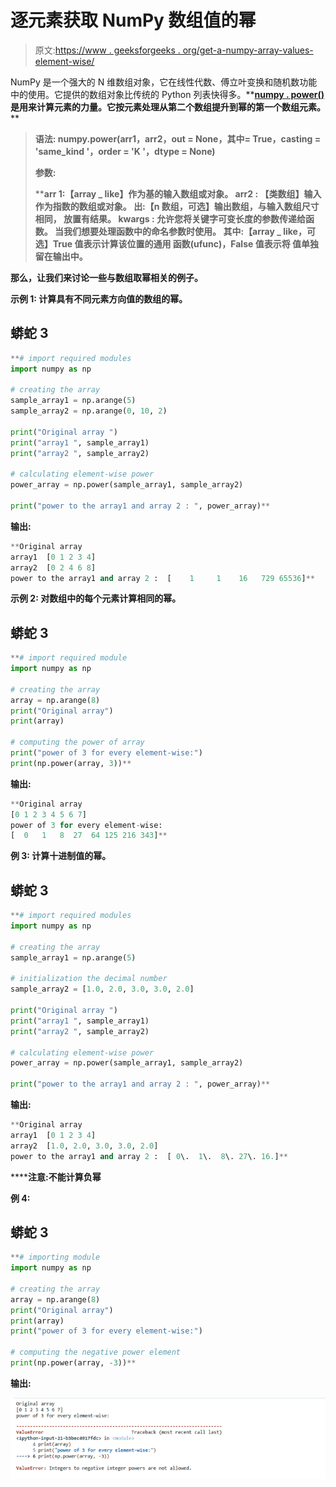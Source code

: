# 逐元素获取 NumPy 数组值的幂

> 原文:[https://www . geeksforgeeks . org/get-a-numpy-array-values-element-wise/](https://www.geeksforgeeks.org/get-the-powers-of-a-numpy-array-values-element-wise/)

NumPy 是一个强大的 N 维数组对象，它在线性代数、傅立叶变换和随机数功能中的使用。它提供的数组对象比传统的 Python 列表快得多。**[**numpy . power()**](https://www.geeksforgeeks.org/numpy-power-python/)**是用来计算元素的力量。它按元素处理从第二个数组提升到幂的第一个数组元素。****

> ******语法:** numpy.power(arr1，arr2，out = None，其中= True，casting = 'same_kind '，order = 'K '，dtype = None)****
> 
> ******参数:******
> 
>  ******arr 1:**【array _ like】作为基的输入数组或对象。
> **arr2 :** 【类数组】输入作为指数的数组或对象。
> **出:**【n 数组，可选】输出数组，与输入数组尺寸相同，
> 放置有结果。
> ****kwargs :** 允许您将关键字可变长度的参数传递给函数。
> 当我们想要处理函数中的命名参数时使用。
> **其中:**【array _ like，可选】True 值表示计算该位置的通用
> 函数(ufunc)，False 值表示将
> 值单独留在输出中。****

****那么，让我们来讨论一些与数组取幂相关的例子。****

******示例 1:** 计算具有不同元素方向值的数组的幂。****

## ****蟒蛇 3****

```py
**# import required modules
import numpy as np

# creating the array
sample_array1 = np.arange(5)
sample_array2 = np.arange(0, 10, 2)

print("Original array ")
print("array1 ", sample_array1)
print("array2 ", sample_array2)

# calculating element-wise power
power_array = np.power(sample_array1, sample_array2)

print("power to the array1 and array 2 : ", power_array)**
```

******输出:******

```py
**Original array 
array1  [0 1 2 3 4]
array2  [0 2 4 6 8]
power to the array1 and array 2 :  [    1     1    16   729 65536]**
```

******示例 2:** 对数组中的每个元素计算相同的幂。****

## ****蟒蛇 3****

```py
**# import required module
import numpy as np

# creating the array
array = np.arange(8)
print("Original array")
print(array)

# computing the power of array
print("power of 3 for every element-wise:")
print(np.power(array, 3))**
```

******输出:******

```py
**Original array
[0 1 2 3 4 5 6 7]
power of 3 for every element-wise:
[  0   1   8  27  64 125 216 343]**
```

******例 3:** 计算十进制值的幂。****

## ****蟒蛇 3****

```py
**# import required modules
import numpy as np

# creating the array
sample_array1 = np.arange(5)

# initialization the decimal number
sample_array2 = [1.0, 2.0, 3.0, 3.0, 2.0]

print("Original array ")
print("array1 ", sample_array1)
print("array2 ", sample_array2)

# calculating element-wise power
power_array = np.power(sample_array1, sample_array2)

print("power to the array1 and array 2 : ", power_array)**
```

******输出:******

```py
**Original array 
array1  [0 1 2 3 4]
array2  [1.0, 2.0, 3.0, 3.0, 2.0]
power to the array1 and array 2 :  [ 0\.  1\.  8\. 27\. 16.]**
```

******注意:**不能计算负幂****

******例 4:******

## ****蟒蛇 3****

```py
**# importing module
import numpy as np

# creating the array
array = np.arange(8)
print("Original array")
print(array)
print("power of 3 for every element-wise:")

# computing the negative power element
print(np.power(array, -3))**
```

******输出:******

****![](img/e61e73753056d50934fdd07ea0d187fa.png)****